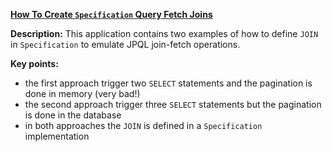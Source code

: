 **[How To Create `Specification` Query Fetch Joins](https://github.com/andreipall/Spring-Boot-JPA/tree/master/HibernateSpringBootSpecificationQueryFetchJoins)**

**Description:** This application contains two examples of how to define `JOIN` in `Specification` to emulate JPQL join-fetch operations.

**Key points:**
- the first approach trigger two `SELECT` statements and the pagination is done in memory (very bad!)
- the second approach trigger three `SELECT` statements but the pagination is done in the database
- in both approaches the `JOIN` is defined in a `Specification` implementation
